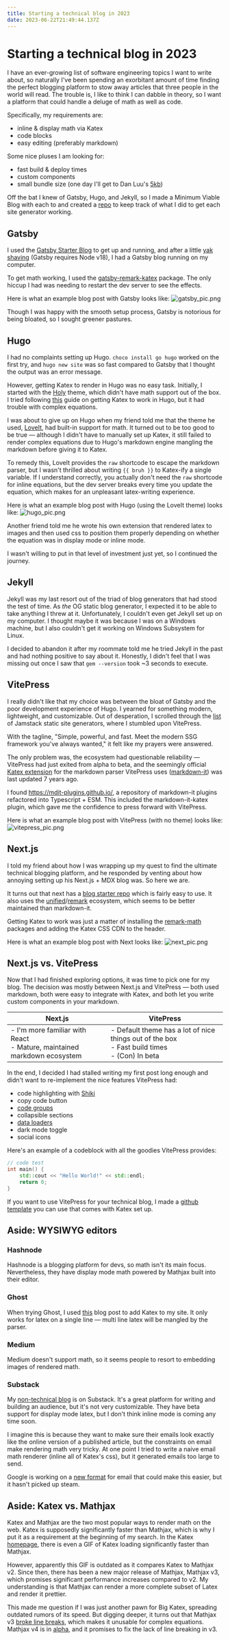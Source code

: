 ```yaml
---
title: Starting a technical blog in 2023
date: 2023-06-22T21:49:44.137Z
---
```

<script setup lang="ts">
const bruh = "{{< raw >}}$n${{< /raw >}}"
</script>
# Starting a technical blog in 2023

I have an ever-growing list of software engineering topics I want to write about, so naturally I've been spending
an exorbitant amount of
time finding the perfect blogging platform to stow away articles that three people in the world will read. The trouble is,
I like to think I can dabble in theory, so I want a platform that could handle a deluge of math as well as code.

Specifically, my requirements are:
- inline & display math via Katex
- code blocks
- easy editing (preferably markdown)

Some nice pluses I am looking for:
- fast build & deploy times
- custom components
- small bundle size (one day I'll get to Dan Luu's [5kb](https://danluu.com/))

Off the bat I knew of Gatsby, Hugo, and Jekyll, so I made a Minimum Viable Blog with each to and created a [repo](https://github.com/SimonBerens/technical-blog-exploration)
to keep track of what I did to get each site generator working.

## Gatsby
I used the [Gatsby Starter Blog](https://www.gatsbyjs.com/starters/gatsbyjs/gatsby-starter-blog) to get up and running,
and after a little [yak shaving](https://en.wiktionary.org/wiki/yak_shaving) (Gatsby requires Node v18), I had a Gatsby blog running on my computer.

To get math working, I used the [gatsby-remark-katex](https://www.gatsbyjs.com/plugins/gatsby-remark-katex/) package.
The only hiccup I had was needing to restart the dev server to see the effects.

Here is what an example blog post with Gatsby looks like:
![gatsby_pic.png](gatsby_pic.png)

Though I was happy with the smooth setup process, Gatsby is notorious for being bloated, so I sought greener pastures.

## Hugo
I had no complaints setting up Hugo. `choco install go hugo` worked on the first try, 
and `hugo new site` was so fast compared to Gatsby that I thought the output was an error message.

However, getting Katex to render in Hugo was no easy task. Initially, 
I started with the [Holy](https://github.com/serkodev/holy) theme, which didn't have math support out of the box.
I tried following [this](https://mertbakir.gitlab.io/hugo/math-typesetting-in-hugo/) guide on getting Katex to work in 
Hugo, but it had trouble with complex equations.

I was about to give up on Hugo when my friend told me that the theme he used, [LoveIt](https://hugoloveit.com/), had
built-in support for math. It turned out to be too good to be true — although I didn't have to manually set up
Katex, it still failed to render complex equations due to Hugo's markdown engine mangling the markdown before giving
it to Katex.

To remedy this, LoveIt provides the `raw` shortcode to escape the markdown parser, but I wasn't thrilled about writing
`{{ bruh }}` to Katex-ify a single variable. If I understand correctly, you actually don't need the `raw` shortcode for
inline equations, but the dev server breaks every time you update the equation, which makes for an unpleasant
latex-writing experience.

Here is what an example blog post with Hugo (using the LoveIt theme) looks like:
![hugo_pic.png](hugo_pic.png)

Another friend told me he wrote his own extension that rendered latex to images and then used 
css to position them properly depending on whether the equation was in display mode or inline mode.

I wasn't willing to put in that level of investment just yet, so I continued the journey.

## Jekyll
Jekyll was my last resort out of the triad of blog generators that had stood the test of time. 
As _the_ OG static blog generator, I expected it to be able to take anything I threw
at it. Unfortunately, I couldn't even get Jekyll set up on my computer. I thought maybe it was because I was on a 
Windows machine, but I also couldn't get it working on Windows Subsystem for Linux. 

I decided to abandon it after my roommate told me he tried Jekyll in the past and had nothing positive to say about it. 
Honestly, I didn't feel that I was missing out once I saw that `gem --version` took ~3 seconds to execute.

## VitePress
I really didn't like that my choice was between the bloat of Gatsby and the poor development experience of Hugo. I yearned for something
modern, lightweight, and customizable. Out of desperation, I scrolled through the 
[list](https://jamstack.com/generators/) of Jamstack static site generators, where I stumbled upon VitePress.

With the tagline, "Simple, powerful, and fast. Meet the modern SSG framework you've always wanted," 
it felt like my prayers were answered.

The only problem was, the ecosystem had questionable reliability — VitePress had just exited from alpha to beta,
and the seemingly official [Katex extension](https://www.npmjs.com/package/markdown-it-katex) for the markdown parser
VitePress uses ([markdown-it](https://github.com/markdown-it/markdown-it)) was last updated 7 years ago.

I found https://mdit-plugins.github.io/, a repository of markdown-it plugins refactored into Typescript + ESM.
This included the markdown-it-katex plugin, which gave me the confidence to press forward with VitePress.

Here is what an example blog post with VitePress (with no theme) looks like:
![vitepress_pic.png](vitepress_pic.png)

## Next.js
I told my friend about how I was wrapping up my quest to find the ultimate technical blogging platform,
and he responded by venting about how annoying setting up his Next.js + MDX blog was. So here we are.

It turns out that next has a [blog starter repo](https://github.com/vercel/next.js/tree/canary/examples/blog-starter)
which is fairly easy to use. It also uses the 
[unified](https://unifiedjs.com/)/[remark](https://github.com/remarkjs/remark) ecosystem, which seems to be better
maintained than markdown-it. 

Getting Katex to work was just a matter of installing the [remark-math](https://github.com/remarkjs/remark-math)
packages and adding the Katex CSS CDN to the header.

Here is what an example blog post with Next looks like:
![next_pic.png](next_pic.png)

## Next.js vs. VitePress
Now that I had finished exploring options, it was time to pick one for my blog. The decision was mostly between
Next.js and VitePress — both used markdown, both were easy to integrate with Katex, and both let you write custom components
in your markdown.

| Next.js                                                                     | VitePress                                                                                            |
|-----------------------------------------------------------------------------|------------------------------------------------------------------------------------------------------|
| - I'm more familiar with React<br/> - Mature, maintained markdown ecosystem | - Default theme has a lot of nice things out of the box<br/> - Fast build times<br/> - (Con) In beta |

In the end, I decided I had stalled writing my first post long enough 
and didn't want to re-implement the nice features VitePress had:
- code highlighting with [Shiki](https://shiki.matsu.io/)
- copy code button
- [code groups](https://vitepress.dev/guide/markdown#code-groups)
- collapsible sections
- [data loaders](https://vitepress.dev/guide/data-loading#createcontentloader)
- dark mode toggle
- social icons

Here's an example of a codeblock with all the goodies VitePress provides:

```cpp
// code test
int main() {
    std::cout << "Hello World!" << std::endl;
    return 0;
}
```

If you want to use VitePress for your technical blog, I made a 
[github template](https://github.com/SimonBerens/technical-blog-template) you can use that comes with Katex set up.

## Aside: WYSIWYG editors
### Hashnode
Hashnode is a blogging platform for devs, so math isn't its main focus. Nevertheless, they have display mode math 
powered by Mathjax built into their editor.

### Ghost
When trying Ghost, I used [this](https://www.naut.ca/blog/2019/04/01/quickly-add-latex-math-rendering-to-a-ghost-blog/)
blog post to add Katex to my site. It only works for latex on a single line — multi line latex will be mangled by the
parser.

### Medium
Medium doesn't support math, so it seems people to resort to embedding images of rendered math.

### Substack
My [non-technical blog](https://simonberens.com/) is on Substack. It's a great platform for writing and building 
an audience, but it's not very customizable. They have beta support for display mode latex, but I don't think inline
mode is coming any time soon. 

I imagine this is because they want to make sure their emails look exactly like the online version of a published article, but the
constraints on email make rendering math very tricky. At one point I tried to write a naive email math renderer
(inline all of Katex's css), but it generated emails too large to send.

Google is working on a [new format](https://amp.dev/about/email) for email that could make this easier, but it hasn't
picked up steam.

## Aside: Katex vs. Mathjax
Katex and Mathjax are the two most popular ways to render math on the web. Katex is supposedly significantly faster
than Mathjax, which is why I put it as a requirement at the beginning of my search.
In the Katex [homepage](https://katex.org/), there is even a GIF of Katex loading significantly faster than Mathjax.

However, apparently this GIF is outdated as it compares Katex to Mathjax v2. Since then, there has been a new major
release of Mathjax, Mathjax v3, which promises significant performance increases compared to v2. My understanding is
that Mathjax can render a more complete subset of Latex and render it prettier.

This made me question if I was just another pawn for Big Katex, spreading outdated rumors of its speed.
But digging deeper, it turns out that Mathjax v3 [broke line breaks](https://github.com/mathjax/MathJax/issues/2312),
which makes it unusable for complex equations.
Mathjax v4 is in [alpha](https://github.com/mathjax/MathJax-src/releases/tag/4.0.0-alpha.1), and it promises
to fix the lack of line breaking in v3.